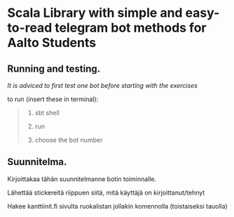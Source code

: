 
# Scala Library with simple and easy-to-read telegram bot methods for Aalto Students

## Running and testing.

*It is adviced to first test one bot before starting with the exercises*

to run (insert these in terminal):

> 1. sbt shell
> 
> 2. run
> 
> 3. choose the bot number

## Suunnitelma.

Kirjoittakaa tähän suunnitelmanne botin toiminnalle.


Lähettää stickereitä riippuen siitä, mitä käyttäjä on kirjoittanut/tehnyt

Hakee kanttiinit.fi sivulta ruokalistan jollakin komennolla (toistaiseksi tauolla)